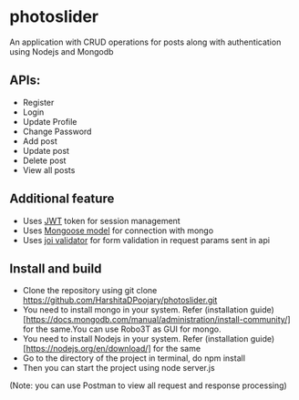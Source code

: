 # photoslider
An application with CRUD operations for posts along with authentication using Nodejs and Mongodb



## APIs:
* Register
* Login
* Update Profile
* Change Password
* Add post
* Update post
* Delete post
* View all posts


## Additional feature
* Uses [JWT](https://jwt.io/) token for session management
* Uses [Mongoose model](https://www.npmjs.com/package/mongoose) for connection with mongo
* Uses [joi validator](https://www.npmjs.com/package/joi) for form validation in request params sent in api



## Install and build

* Clone the repository using git clone https://github.com/HarshitaDPoojary/photoslider.git
* You need to install mongo in your system. Refer (installation guide)[https://docs.mongodb.com/manual/administration/install-community/] for the same.You can use Robo3T as GUI for mongo.
* You need to install Nodejs in your system. Refer (installation guide)[https://nodejs.org/en/download/] for the same
* Go to the directory of the project in terminal, do npm install
* Then you can start the project using node server.js


(Note: you can use Postman to view all request and response processing)
